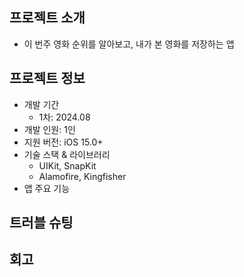 ## 프로젝트 소개
- 이 번주 영화 순위를 알아보고, 내가 본 영화를 저장하는 앱


## 프로젝트 정보
- 개발 기간
  - 1차: 2024.08
- 개발 인원: 1인
- 지원 버전: iOS 15.0+
- 기술 스택 & 라이브러리
  - UIKit, SnapKit
  - Alamofire, Kingfisher
- 앱 주요 기능

## 트러블 슈팅

## 회고

